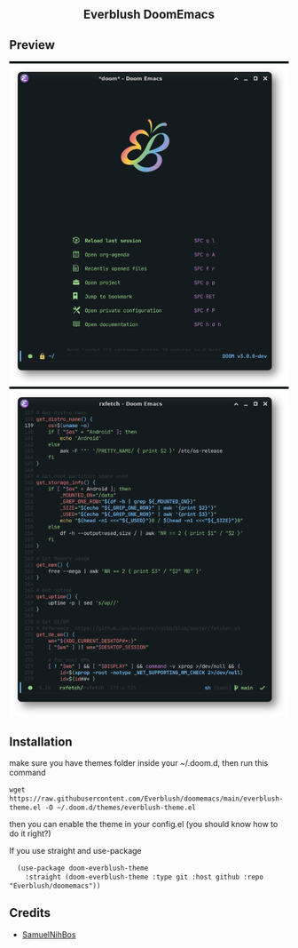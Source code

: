 <h2 align="center"> Everblush DoomEmacs </h2> 

## Preview

![img](./assets/img2.png)
![img](./assets/img1.png)
## Installation

make sure you have themes folder inside your ~/.doom.d, then run this command

```
wget https://raw.githubusercontent.com/Everblush/doomemacs/main/everblush-theme.el -O ~/.doom.d/themes/everblush-theme.el
```
then you can enable the theme in your config.el (you should know how to do it right?)

If you use straight and use-package

```emacs-lisp
  (use-package doom-everblush-theme
    :straight (doom-everblush-theme :type git :host github :repo "Everblush/doomemacs"))
```
## Credits

- [SamuelNihBos](https://github.com/samuelnihbos)
